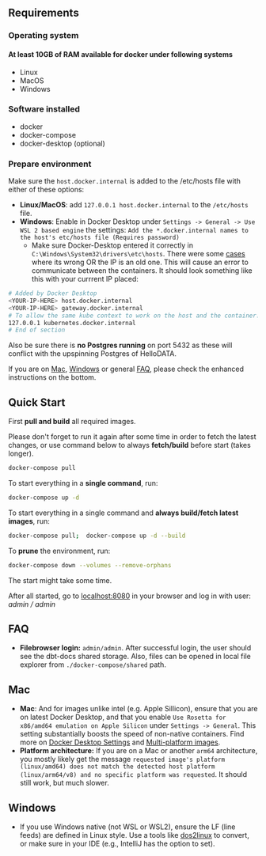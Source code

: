 ## Requirements

### Operating system

#### At least 10GB of RAM available for docker under following systems

- Linux
- MacOS
- Windows

### Software installed

- docker
- docker-compose
- docker-desktop (optional)

### Prepare environment

Make sure the `host.docker.internal` is added to the /etc/hosts file with either of these options:

- **Linux/MacOS**: add `127.0.0.1 host.docker.internal` to the `/etc/hosts` file.
- **Windows**: Enable in Docker Desktop under `Settings -> General -> Use WSL 2 based engine` the settings: `Add the *.docker.internal names to the host's etc/hosts file (Requires password)`
    - Make sure Docker-Desktop entered it correctly in `C:\Windows\System32\drivers\etc\hosts`. There were some [cases](https://github.com/kanton-bern/hellodata-be/issues/21#issuecomment-1913578206) where its wrong OR the IP is an old one. This will cause an error to communicate between the containers. It should look something like this with your currrent IP placed:

```sh
# Added by Docker Desktop
<YOUR-IP-HERE> host.docker.internal
<YOUR-IP-HERE> gateway.docker.internal
# To allow the same kube context to work on the host and the container:
127.0.0.1 kubernetes.docker.internal
# End of section
```

Also be sure there is **no Postgres running** on port 5432 as these will conflict with the upspinning Postgres of HelloDATA.

If you are on [Mac](#mac), [Windows](#windows) or general [FAQ](#faq), please check the enhanced instructions on the bottom.

## Quick Start

First **pull and build** all required images.

Please don't forget to run it again after some time in order to fetch the latest changes, or use command below to always **fetch/build** before start (takes longer).

```sh
docker-compose pull
```

To start everything in a **single command**, run:

```sh
docker-compose up -d
```

To start everything in a single command and **always build/fetch latest images**, run:

```sh
docker-compose pull;  docker-compose up -d --build
```

To **prune** the environment, run:

```sh
docker-compose down --volumes --remove-orphans
```

The start might take some time.

After all started, go to [localhost:8080](http://localhost:8080/) in your browser and log in with user: *admin / admin*

## FAQ

- **Filebrowser login:** `admin/admin`. After successful login, the user should see the dbt-docs shared storage. Also, files can be opened in local file explorer from `./docker-compose/shared` path.

## Mac

- **Mac**: And for images unlike intel (e.g. Apple Sillicon), ensure that you are on latest Docker Desktop, and that you enable `Use Rosetta for x86/amd64 emulation on Apple Silicon` under `Settings -> General`. This setting substantially boosts the speed of non-native containers. Find more on [Docker Desktop Settings](https://docs.docker.com/desktop/settings/mac/?uuid=740D92D0-4D7C-4DD7-9DFD-8AF8D62F42F7) and [Multi-platform images](https://docs.docker.com/build/building/multi-platform/).
- **Platform architecture:** If you are on a Mac or another `arm64` architecture, you mostly likely get the message `requested image's platform (linux/amd64) does not match the detected host platform (linux/arm64/v8) and no specific platform was requested`. It should still work, but much slower. 


## Windows

- If you use Windows native (not WSL or WSL2), ensure the LF (line feeds) are defined in Linux style. Use a tools like [dos2linux](https://linux.die.net/man/1/dos2unix) to
  convert, or make sure in your IDE (e.g., IntelliJ has the option to set).
